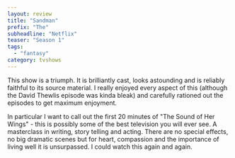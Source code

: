 ```yaml
---
layout: review
title: "Sandman"
prefix: "The"
subheadline: "Netflix"
teaser: "Season 1"
tags:
  - "fantasy"
category: tvshows
---
```


This show is a triumph. It is brilliantly cast, looks astounding and is reliably faithful
to its source material. I really enjoyed every aspect of this (although the David Thewlis episode
was kinda bleak) and carefully rationed out the episodes to get maximum enjoyment.

In particular I want to call out the first 20 minutes of "The Sound of Her Wings" - this
is possibly some of the best television you will ever see. A masterclass in writing,
story telling and acting. There are no special effects, no big dramatic scenes but
for heart, compassion and the importance of living well it is unsurpassed. I could
watch this again and again.
